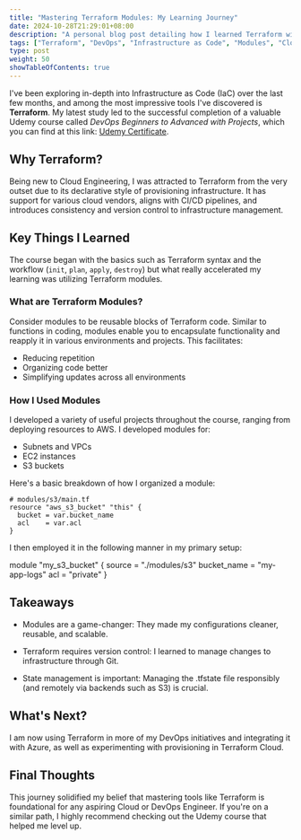 ```yaml
---
title: "Mastering Terraform Modules: My Learning Journey"
date: 2024-10-28T21:29:01+08:00
description: "A personal blog post detailing how I learned Terraform with modules using hands-on practice and a thorough Udemy course."
tags: ["Terraform", "DevOps", "Infrastructure as Code", "Modules", "Cloud Engineering"]
type: post
weight: 50
showTableOfContents: true
---
```


I've been exploring in-depth into Infrastructure as Code (IaC) over the last few months, and among the most impressive tools I've discovered is **Terraform**. My latest study led to the successful completion of a valuable Udemy course called *DevOps Beginners to Advanced with Projects*, which you can find at this link: [Udemy Certificate](https://www.udemy.com/certificate/UC-31ed7e8b-7892-4bc0-8184-335d9c0dee8c/).

## Why Terraform?

Being new to Cloud Engineering, I was attracted to Terraform from the very outset due to its declarative style of provisioning infrastructure. It has support for various cloud vendors, aligns with CI/CD pipelines, and introduces consistency and version control to infrastructure management.

## Key Things I Learned

The course began with the basics such as Terraform syntax and the workflow (`init`, `plan`, `apply`, `destroy`) but what really accelerated my learning was utilizing Terraform modules.

### What are Terraform Modules?

Consider modules to be reusable blocks of Terraform code. Similar to functions in coding, modules enable you to encapsulate functionality and reapply it in various environments and projects. This facilitates:

- Reducing repetition  
- Organizing code better  
- Simplifying updates across all environments  

### How I Used Modules

I developed a variety of useful projects throughout the course, ranging from deploying resources to AWS. I developed modules for:

- Subnets and VPCs  
- EC2 instances  
- S3 buckets  

Here's a basic breakdown of how I organized a module:

```hcl
# modules/s3/main.tf
resource "aws_s3_bucket" "this" {
  bucket = var.bucket_name
  acl    = var.acl
}
```

I then employed it in the following manner in my primary setup:

module "my_s3_bucket" {
  source      = "./modules/s3"
  bucket_name = "my-app-logs"
  acl         = "private"
}


## Takeaways

- Modules are a game-changer: They made my configurations cleaner, reusable, and scalable.

- Terraform requires version control: I learned to manage changes to infrastructure through Git.

- State management is important: Managing the .tfstate file responsibly (and remotely via backends such as S3) is crucial.

## What's Next?

I am now using Terraform in more of my DevOps initiatives and integrating it with Azure, as well as experimenting with provisioning in Terraform Cloud.

## Final Thoughts
This journey solidified my belief that mastering tools like Terraform is foundational for any aspiring Cloud or DevOps Engineer. If you're on a similar path, I highly recommend checking out the Udemy course that helped me level up.